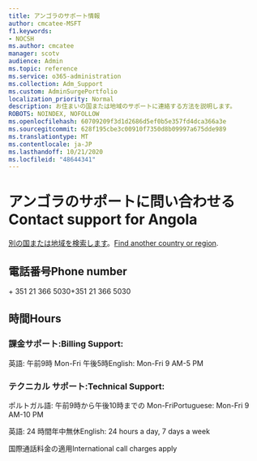 ```yaml
---
title: アンゴラのサポート情報
author: cmcatee-MSFT
f1.keywords:
- NOCSH
ms.author: cmcatee
manager: scotv
audience: Admin
ms.topic: reference
ms.service: o365-administration
ms.collection: Adm_Support
ms.custom: AdminSurgePortfolio
localization_priority: Normal
description: お住まいの国または地域のサポートに連絡する方法を説明します。
ROBOTS: NOINDEX, NOFOLLOW
ms.openlocfilehash: 60709209f3d1d2686d5ef0b5e357fd4dca366a3e
ms.sourcegitcommit: 628f195cbe3c00910f7350d8b09997a675dde989
ms.translationtype: MT
ms.contentlocale: ja-JP
ms.lasthandoff: 10/21/2020
ms.locfileid: "48644341"
---
```

# <a name="contact-support-for-angola"></a><span data-ttu-id="a8d50-103">アンゴラのサポートに問い合わせる</span><span class="sxs-lookup"><span data-stu-id="a8d50-103">Contact support for Angola</span></span>

<span data-ttu-id="a8d50-104">[別の国または地域を検索します](../contact-support-for-business-products.md)。</span><span class="sxs-lookup"><span data-stu-id="a8d50-104">[Find another country or region](../contact-support-for-business-products.md).</span></span>

## <a name="phone-number"></a><span data-ttu-id="a8d50-105">電話番号</span><span class="sxs-lookup"><span data-stu-id="a8d50-105">Phone number</span></span>
<span data-ttu-id="a8d50-106">+ 351 21 366 5030</span><span class="sxs-lookup"><span data-stu-id="a8d50-106">+351 21 366 5030</span></span>

## <a name="hours"></a><span data-ttu-id="a8d50-107">時間</span><span class="sxs-lookup"><span data-stu-id="a8d50-107">Hours</span></span>
### <a name="billing-support"></a><span data-ttu-id="a8d50-108">課金サポート:</span><span class="sxs-lookup"><span data-stu-id="a8d50-108">Billing Support:</span></span>

<span data-ttu-id="a8d50-109">英語: 午前9時 Mon-Fri 午後5時</span><span class="sxs-lookup"><span data-stu-id="a8d50-109">English: Mon-Fri 9 AM-5 PM</span></span>

### <a name="technical-support"></a><span data-ttu-id="a8d50-110">テクニカル サポート:</span><span class="sxs-lookup"><span data-stu-id="a8d50-110">Technical Support:</span></span>

<span data-ttu-id="a8d50-111">ポルトガル語: 午前9時から午後10時までの Mon-Fri</span><span class="sxs-lookup"><span data-stu-id="a8d50-111">Portuguese: Mon-Fri 9 AM-10 PM</span></span>

<span data-ttu-id="a8d50-112">英語: 24 時間年中無休</span><span class="sxs-lookup"><span data-stu-id="a8d50-112">English: 24 hours a day, 7 days a week</span></span>

<span data-ttu-id="a8d50-113">国際通話料金の適用</span><span class="sxs-lookup"><span data-stu-id="a8d50-113">International call charges apply</span></span>
